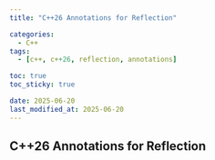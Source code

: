 ```yaml
---
title: "C++26 Annotations for Reflection"

categories:
  - C++
tags:
  - [c++, c++26, reflection, annotations]

toc: true
toc_sticky: true

date: 2025-06-20
last_modified_at: 2025-06-20
---
```


## C++26 Annotations for Reflection
